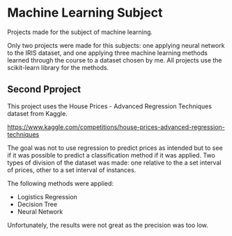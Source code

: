 # Machine Learning Subject
Projects made for the subject of machine learning.

Only two projects were made for this subjects: one applying neural network to the IRIS dataset, and one applying three machine learning methods learned through the course to a dataset chosen by me.
All projects use the scikit-learn library for the methods.

## Second Pproject
This project uses the House Prices - Advanced Regression Techniques dataset from Kaggle.

https://www.kaggle.com/competitions/house-prices-advanced-regression-techniques

The goal was not to use regression to predict prices as intended but to see if it was possible to predict a classification method if it was applied.
Two types of division of the dataset was made: one relative to the a set interval of prices, other to a set interval of instances.

The following methods were applied:
  - Logistics Regression
  - Decision Tree
  - Neural Network

Unfortunately, the results were not great as the precision was too low.
